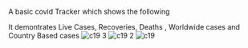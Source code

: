 A basic covid Tracker which shows the following

It demontrates Live Cases, Recoveries, Deaths , Worldwide cases and Country Based cases
![c19 3](https://user-images.githubusercontent.com/61550309/124504858-e722d100-dde5-11eb-8d09-0a3d01a4f5de.png)
![c19 2](https://user-images.githubusercontent.com/61550309/124504864-e8ec9480-dde5-11eb-8198-41a94599775c.png)
![c19](https://user-images.githubusercontent.com/61550309/124504871-eab65800-dde5-11eb-8a68-5aaccbb944be.png)
